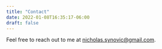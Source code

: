 ```yaml
---
title: "Contact"
date: 2022-01-08T16:35:17-06:00
draft: false 
---
```


Feel free to reach out to me at [nicholas.synovic@gmail.com](mailto:nicholas.synovic@gmail.com).
